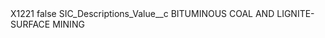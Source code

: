<?xml version="1.0" encoding="UTF-8"?>
<CustomMetadata xmlns="http://soap.sforce.com/2006/04/metadata" xmlns:xsi="http://www.w3.org/2001/XMLSchema-instance" xmlns:xsd="http://www.w3.org/2001/XMLSchema">
    <label>X1221</label>
    <protected>false</protected>
    <values>
        <field>SIC_Descriptions_Value__c</field>
        <value xsi:type="xsd:string">BITUMINOUS COAL AND LIGNITE-SURFACE MINING</value>
    </values>
</CustomMetadata>
